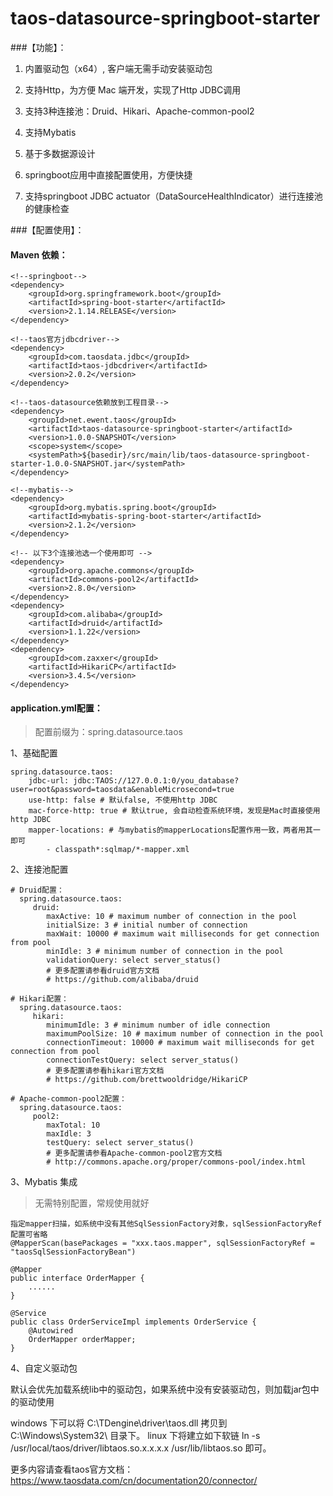 # taos-datasource-springboot-starter

###【功能】：

1. 内置驱动包（x64）, 客户端无需手动安装驱动包

2. 支持Http，为方便 Mac 端开发，实现了Http JDBC调用

3. 支持3种连接池：Druid、Hikari、Apache-common-pool2

4. 支持Mybatis

5. 基于多数据源设计

6. springboot应用中直接配置使用，方便快捷

7. 支持springboot JDBC actuator（DataSourceHealthIndicator）进行连接池的健康检查

###【配置使用】：

#### Maven 依赖：
```
<!--springboot-->
<dependency>
    <groupId>org.springframework.boot</groupId>
    <artifactId>spring-boot-starter</artifactId>
    <version>2.1.14.RELEASE</version>
</dependency>

<!--taos官方jdbcdriver-->
<dependency>
    <groupId>com.taosdata.jdbc</groupId>
    <artifactId>taos-jdbcdriver</artifactId>
    <version>2.0.2</version>
</dependency>

<!--taos-datasource依赖放到工程目录-->
<dependency>
    <groupId>net.ewent.taos</groupId>
    <artifactId>taos-datasource-springboot-starter</artifactId>
    <version>1.0.0-SNAPSHOT</version>
    <scope>system</scope>
    <systemPath>${basedir}/src/main/lib/taos-datasource-springboot-starter-1.0.0-SNAPSHOT.jar</systemPath>
</dependency>

<!--mybatis-->
<dependency>
    <groupId>org.mybatis.spring.boot</groupId>
    <artifactId>mybatis-spring-boot-starter</artifactId>
    <version>2.1.2</version>
</dependency>

<!-- 以下3个连接池选一个使用即可 -->
<dependency>
    <groupId>org.apache.commons</groupId>
    <artifactId>commons-pool2</artifactId>
    <version>2.8.0</version>
</dependency>
<dependency>
    <groupId>com.alibaba</groupId>
    <artifactId>druid</artifactId>
    <version>1.1.22</version>
</dependency>
<dependency>
    <groupId>com.zaxxer</groupId>
    <artifactId>HikariCP</artifactId>
    <version>3.4.5</version>
</dependency>
```

#### application.yml配置：

> 配置前缀为：spring.datasource.taos

1、基础配置

```
spring.datasource.taos:
    jdbc-url: jdbc:TAOS://127.0.0.1:0/you_database?user=root&password=taosdata&enableMicrosecond=true
    use-http: false # 默认false, 不使用http JDBC
    mac-force-http: true # 默认true, 会自动检查系统环境，发现是Mac时直接使用http JDBC
    mapper-locations: # 与mybatis的mapperLocations配置作用一致，两者用其一即可
        - classpath*:sqlmap/*-mapper.xml
```

2、连接池配置

```
# Druid配置：
  spring.datasource.taos:
     druid:
        maxActive: 10 # maximum number of connection in the pool
        initialSize: 3 # initial number of connection
        maxWait: 10000 # maximum wait milliseconds for get connection from pool
        minIdle: 3 # minimum number of connection in the pool
        validationQuery: select server_status()
        # 更多配置请参看druid官方文档
        # https://github.com/alibaba/druid

# Hikari配置：
  spring.datasource.taos:
     hikari:
        minimumIdle: 3 # minimum number of idle connection
        maximumPoolSize: 10 # maximum number of connection in the pool
        connectionTimeout: 10000 # maximum wait milliseconds for get connection from pool
        connectionTestQuery: select server_status()
        # 更多配置请参看hikari官方文档
        # https://github.com/brettwooldridge/HikariCP

# Apache-common-pool2配置：
  spring.datasource.taos:
     pool2:
        maxTotal: 10
        maxIdle: 3
        testQuery: select server_status()
        # 更多配置请参看Apache-common-pool2官方文档
        # http://commons.apache.org/proper/commons-pool/index.html
```

3、Mybatis 集成
> 无需特别配置，常规使用就好

```
指定mapper扫描，如系统中没有其他SqlSessionFactory对象，sqlSessionFactoryRef配置可省略
@MapperScan(basePackages = "xxx.taos.mapper", sqlSessionFactoryRef = "taosSqlSessionFactoryBean")

@Mapper
public interface OrderMapper {
    ......
}

@Service
public class OrderServiceImpl implements OrderService {
    @Autowired
    OrderMapper orderMapper;
}
```

4、自定义驱动包

默认会优先加载系统lib中的驱动包，如果系统中没有安装驱动包，则加载jar包中的驱动使用

windows 下可以将 C:\TDengine\driver\taos.dll 拷贝到 C:\Windows\System32\ 目录下。
linux   下将建立如下软链 ln -s /usr/local/taos/driver/libtaos.so.x.x.x.x /usr/lib/libtaos.so 即可。

更多内容请查看taos官方文档：https://www.taosdata.com/cn/documentation20/connector/
    